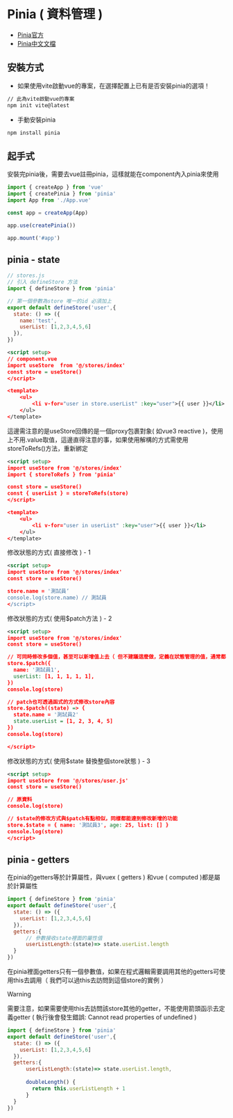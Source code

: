# Pinia ( 資料管理 ) 
- [Pinia官方](https://pinia.vuejs.org/)
- [Pinia中文文檔](https://pinia.web3doc.top/introduction.html)


## 安裝方式
- 如果使用vite啟動vue的專案，在選擇配置上已有是否安裝pinia的選項！
```sh
// 此為vite啟動vue的專案
npm init vite@latest
```
- 手動安裝pinia
```sh
npm install pinia
```

## 起手式 <div id="pinia-init"></div>

安裝完pinia後，需要去vue註冊pinia，這樣就能在component內入pinia來使用

<!--sec data-title="起手式 範例 :" data-id="section1" data-show=true ces-->

```js
import { createApp } from 'vue'
import { createPinia } from 'pinia'
import App from './App.vue'

const app = createApp(App)

app.use(createPinia())

app.mount('#app')
```

<!--endsec-->


## pinia - state <div id="pinia-state"></div>

<!--sec data-title="State 範例 :" data-id="section2" data-show=true ces-->

```js
// stores.js
// 引入 defineStore 方法 
import { defineStore } from 'pinia'

// 第一個參數為store 唯一的id 必須加上
export default defineStore('user',{
  state: () => ({
    name:'test',  
    userList: [1,2,3,4,5,6]
  }),
})
```

```xml
<script setup>
// component.vue
import useStore  from '@/stores/index'
const store = useStore()
</script>

<template>
    <ul>
        <li v-for="user in store.userList" :key="user">{{ user }}</li>
    </ul>
</template>
```

這邊需注意的是useStore回傳的是一個proxy包裹對象( 如vue3 reactive )，使用上不用.value取值，這邊直得注意的事，如果使用解構的方式需使用storeToRefs()方法，重新綁定

```xml
<script setup>
import useStore from '@/stores/index'
import { storeToRefs } from 'pinia'

const store = useStore()
const { userList } = storeToRefs(store)
</script>

<template>
    <ul>
        <li v-for="user in userList" :key="user">{{ user }}</li>
    </ul>
</template>
```

修改狀態的方式( 直接修改 ) - 1 
```xml
<script setup>
import useStore from '@/stores/index'
const store = useStore()

store.name = '測試員‘
console.log(store.name) // 測試員
</script>
```

修改狀態的方式( 使用$patch方法 ) - 2
```xml
<script setup>
import useStore from '@/stores/index'
const store = useStore()

// 可同時修改多個值，甚至可以新增值上去（ 但不建議這麼做，定義在狀態管理的值，通常都事先規劃好才定義在上面，很少會透過程式碼直接新增！ ）
store.$patch({
  name: '測試員1',
  userList: [1, 1, 1, 1, 1],
})
console.log(store)

// patch也可透過函式的方式修改store內容
store.$patch((state) => {
  state.name = '測試員2'
  state.userList = [1, 2, 3, 4, 5]
})
console.log(store)

</script>
```

修改狀態的方式( 使用$state 替換整個store狀態 ) - 3
```xml
<script setup>
import useStore from '@/stores/user.js'
const store = useStore()

// 原資料
console.log(store)

// $state的修改方式與$patch有點相似，同樣都能達到修改新增的功能
store.$state = { name: '測試員3', age: 25, list: [] }
console.log(store)
</script>
```
<!--endsec-->


## pinia - getters

在pinia的getters等於計算屬性，與vuex ( getters ) 和vue ( computed )都是屬於計算屬性

<!--sec data-title="Getters 範例 :" data-id="section3" data-show=true ces-->

```js
import { defineStore } from 'pinia'
export default defineStore('user',{
  state: () => ({
    userList: [1,2,3,4,5,6]
  }),
  getters:{
      // 參數接收state裡面的屬性值
      userListLength:(state)=> state.userList.length
  }
})
```

在pinia裡面getters只有一個參數值，如果在程式邏輯需要調用其他的getters可使用this去調用（ 我們可以過this去訪問到這個store的實例 ）

> [!warning]
> 需要注意，如果需要使用this去訪問該store其他的getter，不能使用箭頭函示去定義getter ( 執行後會發生錯誤: Cannot read properties of undefined )

```js
import { defineStore } from 'pinia'
export default defineStore('user',{
  state: () => ({
    userList: [1,2,3,4,5,6]
  }),
  getters:{
      userListLength:(state)=> state.userList.length,
 
      doubleLength() {
        return this.userListLength + 1
      }
  }
})
```

<!--endsec-->
